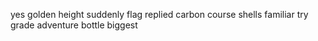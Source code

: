 yes golden height suddenly flag replied carbon course shells familiar try grade adventure bottle biggest